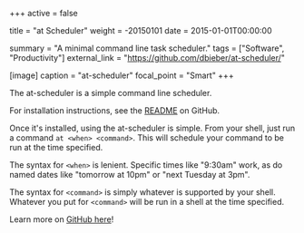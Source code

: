 +++
active = false

title = "at Scheduler"
weight = -20150101
date = 2015-01-01T00:00:00

summary = "A minimal command line task scheduler."
tags = ["Software", "Productivity"]
external_link = "https://github.com/dbieber/at-scheduler/"

[image]
  caption = "at-scheduler"
  focal_point = "Smart"
+++

The at-scheduler is a simple command line scheduler.

For installation instructions, see the [README](https://github.com/dbieber/at-scheduler/) on GitHub.

Once it's installed, using the at-scheduler is simple. From your shell, just run a command `at <when> <command>`. This will schedule your command to be run at the time specified.

The syntax for `<when>` is lenient. Specific times like "9:30am" work, as do named dates like "tomorrow at 10pm" or "next Tuesday at 3pm".

The syntax for `<command>` is simply whatever is supported by your shell. Whatever you put for `<command>` will be run in a shell at the time specified.

Learn more on [GitHub here](https://github.com/dbieber/at-scheduler/)!
